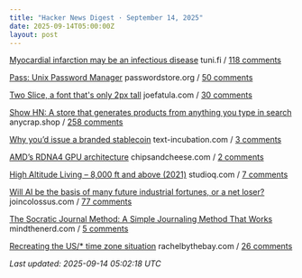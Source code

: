 ```yaml
---
title: "Hacker News Digest · September 14, 2025"
date: 2025-09-14T05:00:00Z
layout: post
---
```


[Myocardial infarction may be an infectious disease](https://www.tuni.fi/en/news/myocardial-infarction-may-be-infectious-disease)  tuni.fi / [118 comments](https://news.ycombinator.com/item?id=45235648)

[Pass: Unix Password Manager](https://www.passwordstore.org/)  passwordstore.org / [50 comments](https://news.ycombinator.com/item?id=45236079)

[Two Slice, a font that's only 2px tall](https://joefatula.com/twoslice.html)  joefatula.com / [30 comments](https://news.ycombinator.com/item?id=45236263)

[Show HN: A store that generates products from anything you type in search](https://anycrap.shop/)  anycrap.shop / [258 comments](https://news.ycombinator.com/item?id=45231378)

[Why you’d issue a branded stablecoin](https://text-incubation.com/Why+you%27d+issue+a+branded+stablecoin+like+McDonaldsCoin)  text-incubation.com / [3 comments](https://news.ycombinator.com/item?id=45237035)

[AMD’s RDNA4 GPU architecture](https://chipsandcheese.com/p/amds-rdna4-gpu-architecture-at-hot)  chipsandcheese.com / [2 comments](https://news.ycombinator.com/item?id=45235293)

[High Altitude Living – 8,000 ft and above (2021)](https://studioq.com/blog/2021/5/30/high-altitude-living-8000-ft-and-above-2450-meters)  studioq.com / [7 comments](https://news.ycombinator.com/item?id=45237184)

[Will AI be the basis of many future industrial fortunes, or a net loser?](https://joincolossus.com/article/ai-will-not-make-you-rich/)  joincolossus.com / [77 comments](https://news.ycombinator.com/item?id=45235676)

[The Socratic Journal Method: A Simple Journaling Method That Works](https://mindthenerd.com/the-socratic-journal-method-a-simple-journaling-method-that-actually-works/)  mindthenerd.com / [5 comments](https://news.ycombinator.com/item?id=45197862)

[Recreating the US/* time zone situation](https://rachelbythebay.com/w/2025/09/12/tz/)  rachelbythebay.com / [26 comments](https://news.ycombinator.com/item?id=45233237)


_Last updated: 2025-09-14 05:02:18 UTC_
